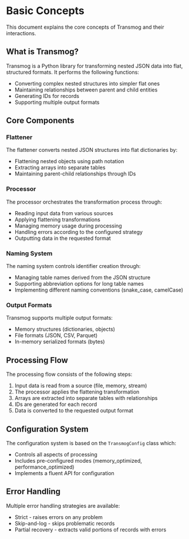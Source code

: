 # Basic Concepts

This document explains the core concepts of Transmog and their interactions.

## What is Transmog?

Transmog is a Python library for transforming nested JSON data into flat, structured formats. It performs
the following functions:

- Converting complex nested structures into simpler flat ones
- Maintaining relationships between parent and child entities
- Generating IDs for records
- Supporting multiple output formats

## Core Components

### Flattener

The flattener converts nested JSON structures into flat dictionaries by:

- Flattening nested objects using path notation
- Extracting arrays into separate tables
- Maintaining parent-child relationships through IDs

### Processor

The processor orchestrates the transformation process through:

- Reading input data from various sources
- Applying flattening transformations
- Managing memory usage during processing
- Handling errors according to the configured strategy
- Outputting data in the requested format

### Naming System

The naming system controls identifier creation through:

- Managing table names derived from the JSON structure
- Supporting abbreviation options for long table names
- Implementing different naming conventions (snake_case, camelCase)

### Output Formats

Transmog supports multiple output formats:

- Memory structures (dictionaries, objects)
- File formats (JSON, CSV, Parquet)
- In-memory serialized formats (bytes)

## Processing Flow

The processing flow consists of the following steps:

1. Input data is read from a source (file, memory, stream)
2. The processor applies the flattening transformation
3. Arrays are extracted into separate tables with relationships
4. IDs are generated for each record
5. Data is converted to the requested output format

## Configuration System

The configuration system is based on the `TransmogConfig` class which:

- Controls all aspects of processing
- Includes pre-configured modes (memory_optimized, performance_optimized)
- Implements a fluent API for configuration

## Error Handling

Multiple error handling strategies are available:

- Strict - raises errors on any problem
- Skip-and-log - skips problematic records
- Partial recovery - extracts valid portions of records with errors
